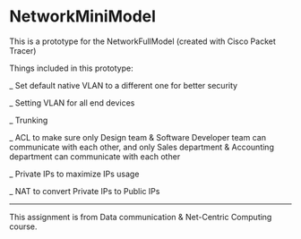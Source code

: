 # NetworkMiniModel
This is a prototype for the NetworkFullModel (created with Cisco Packet Tracer)

Things included in this prototype:

_ Set default native VLAN to a different one for better security

_ Setting VLAN for all end devices

_ Trunking

_ ACL to make sure only Design team & Software Developer team can communicate with each other, and only Sales department & Accounting department can communicate with each other

_ Private IPs to maximize IPs usage

_ NAT to convert Private IPs to Public IPs
_______________________________________________________________________________________________
This assignment is from Data communication & Net-Centric Computing course.
